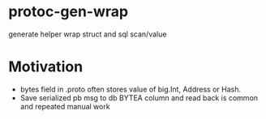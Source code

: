 # protoc-gen-wrap
generate helper wrap struct and sql scan/value

# Motivation
- bytes field in .proto often stores value of big.Int, Address or Hash.
- Save serialized pb msg to db BYTEA column and read back is common and repeated manual work
